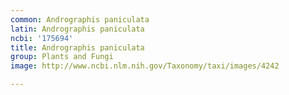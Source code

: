 ```yaml
---
common: Andrographis paniculata
latin: Andrographis paniculata
ncbi: '175694'
title: Andrographis paniculata
group: Plants and Fungi
image: http://www.ncbi.nlm.nih.gov/Taxonomy/taxi/images/4242

---
```

